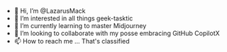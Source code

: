 - 👋 Hi, I’m @LazarusMack
- 👀 I’m interested in all things geek-tasktic
- 🌱 I’m currently learning to master Midjourney
- 💞️ I’m looking to collaborate with my posse embracing GitHub CopilotX
- 📫 How to reach me ... That's classified

<!---
LazarusMack/LazarusMack is a ✨ special ✨ repository because its `README.md` (this file) appears on your GitHub profile.
You can click the Preview link to take a look at your changes.
--->

